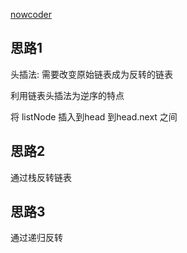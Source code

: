 [nowcoder](https://www.nowcoder.com/practice/d0267f7f55b3412ba93bd35cfa8e8035?tpId=13&tqId=11156&tPage=1&rp=1&ru=/ta/coding-interviews&qru=/ta/coding-interviews/question-ranking)

## 思路1
头插法: 需要改变原始链表成为反转的链表  

利用链表头插法为逆序的特点  

将 listNode 插入到head 到head.next 之间
 
## 思路2
通过栈反转链表

## 思路3 
通过递归反转
